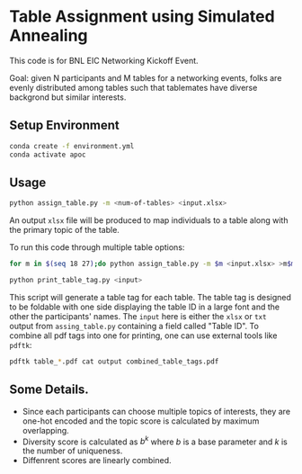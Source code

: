 # Table Assignment using Simulated Annealing

This code is for BNL EIC Networking Kickoff Event.

Goal: given N participants and M tables for a networking events, folks are evenly distributed among tables such that tablemates have diverse backgrond but similar interests.

## Setup Environment

```bash
conda create -f environment.yml
conda activate apoc
```

## Usage

```bash
python assign_table.py -m <num-of-tables> <input.xlsx>
```

An output `xlsx` file will be produced to map individuals to a table along with the primary topic of the table.

To run this code through multiple table options:

```bash
for m in $(seq 18 27);do python assign_table.py -m $m <input.xlsx> >m$m.txt; done
```

```bash
python print_table_tag.py <input>
```

This script will generate a table tag for each table. The table tag is designed to be foldable with one side displaying the table ID in a large font and the other the participants' names. 
The `input` here is either the `xlsx` or `txt` output from `assing_table.py` containing a field called "Table ID". To combine all pdf tags into one for printing, one can use external tools like `pdftk`:

```bash
pdftk table_*.pdf cat output combined_table_tags.pdf
```

## Some Details.

- Since each participants can choose multiple topics of interests, they are one-hot encoded and the topic score is calculated by maximum overlapping. 
- Diversity score is calculated as $b^k$ where $b$ is a base parameter and $k$ is the number of uniqueness.
- Diffenrent scores are linearly combined.
